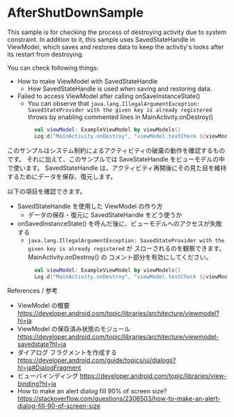# AfterShutDownSample

This sample is for checking the process of destroying activity due to system constraint.
In addition to it, this sample uses SavedStateHandle in ViewModel, which saves and restores data to keep the activity's looks after its restart from destroying. 

You can check following things:

- How to make ViewModel with SavedStateHandle
    - How SavedStateHandle is used when saving and restoring data.
- Failed to access ViewModel after calling onSaveInstanceState()
    - You can observe that
      ``` java.lang.IllegalArgumentException: SavedStateProvider with the given key is already registered ```
      throws by enabling commented lines in MainActivity.onDestroy()
      ```kotlin
        val viewModel: ExampleViewModel by viewModels()
        Log.d("MainActivity.onDestroy", "viewModel.textCheck ${viewModel.textCheck}")

このサンプルはシステム制約によるアクティビティの破棄の動作を確認するものです。
それに加えて、このサンプルでは SaveStateHandle をビューモデルの中で使います。
SavedStateHandle は、アクティビティ再開後にその見た目を維持するためにデータを保存、復元します。

以下の項目を確認できます。

- SavedStateHandle を使用した ViewModel の作り方
    - データの保存・復元に SavedStateHandle をどう使うか
- onSavedInstanceState() を呼んだ後に、ビューモデルへのアクセスが失敗する
    - ``` java.lang.IllegalArgumentException: SavedStateProvider with the given key is already registered ``` が
    スローされるのを観察できます。MainActivity.onDestroy() の コメント部分を有効にしてください。
      ```kotlin
        val viewModel: ExampleViewModel by viewModels()
        Log.d("MainActivity.onDestroy", "viewModel.textCheck ${viewModel.textCheck}")


References / 参考

- ViewModel の概要
  https://developer.android.com/topic/libraries/architecture/viewmodel?hl=ja
- ViewModel の保存済み状態のモジュール
  https://developer.android.com/topic/libraries/architecture/viewmodel-savedstate?hl=ja
- ダイアログ フラグメントを作成する
  https://developer.android.com/guide/topics/ui/dialogs?hl=ja#DialogFragment
- ビューバインディング
  https://developer.android.com/topic/libraries/view-binding?hl=ja
- How to make an alert dialog fill 90% of screen size?
  https://stackoverflow.com/questions/2306503/how-to-make-an-alert-dialog-fill-90-of-screen-size  